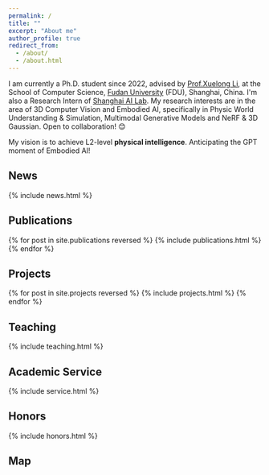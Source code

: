 ```yaml
---
permalink: /
title: ""
excerpt: "About me"
author_profile: true
redirect_from: 
  - /about/
  - /about.html
---
```

I am currently a Ph.D. student since 2022, advised by [Prof.Xuelong Li](https://scholar.google.com/citations?user=ahUibskAAAAJ&hl=zh-CN), at the School of Computer Science, [Fudan University](https://www.fudan.edu.cn/en/) (FDU), Shanghai, China. I'm also a Research Intern of [Shanghai AI Lab](http://www.shlab.org.cn/). My research interests are in the area of 3D Computer Vision and Embodied AI, specifically in Physic World Understanding & Simulation, Multimodal Generative Models and NeRF & 3D Gaussian. Open to collaboration! 😊

My vision is to achieve L2-level **physical intelligence**. Anticipating the GPT moment of Embodied AI!

<!-- Previously, I obtained my Bachelor's degree in the College of Computer Science and Electronic Engineering from [Hunan University](http://www-en.hnu.edu.cn/), 3.86/4.0, Changsha, China. -->


## News
<style style="text/css"> .news{font-size:0.75em;} </style>
{% include news.html %}


## Publications
<style style="text/css"> .hoverTable{ width:85%; border-collapse:collapse; border: 0px; } .hoverTable td{ padding:7px; border:#4e95f4 0px solid; } /* Define the default color for all the table rows */ .hoverTable tr{ background: #ffffff; } /* Define the hover highlight color for the table row */ .hoverTable tr:hover { background-color: #f7f7f7; } </style> {% for post in site.publications reversed %} {% include publications.html %} {% endfor %}

## Projects
<style style="text/css"> .hoverTable{ width:85%; border-collapse:collapse; border: 0px; } .hoverTable td{ padding:7px; border:#4e95f4 0px solid; } /* Define the default color for all the table rows */ .hoverTable tr{ background: #ffffff; } /* Define the hover highlight color for the table row */ .hoverTable tr:hover { background-color: #f7f7f7; } </style> {% for post in site.projects reversed %} {% include projects.html %} {% endfor %}


## Teaching
<style style="text/css"> .news{font-size:0.75em;} </style>
{% include teaching.html %}

## Academic Service
<style style="text/css"> .news{font-size:0.75em;} </style>
{% include service.html %}

## Honors
<style style="text/css"> .news{font-size:0.75em;} </style>
{% include honors.html %}

## Map
<html>
  <body align="left">
  <script type='text/javascript' id='clustrmaps' src='//cdn.clustrmaps.com/map_v2.js?cl=2d78ad&w=400&t=tt&d=AzKZGryLz3amj3g5IaqEy4_eXki3g-RXrlssFZtJFpk&co=ffffff&cmo=3acc3a&cmn=ff5353&ct=808080'></script>
  </body>
</html>
